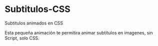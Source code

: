 # Subtitulos-CSS
Subtitulos animados en CSS

Esta pequeña animación te permitira animar subtítulos en imagenes, sin Script, solo CSS.
